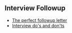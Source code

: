 ## Interview Followup

* [The perfect followup letter](http://www.businessinsider.com/the-perfect-interview-follow-up-letter-2015-7)
* [Interview do's and don'ts](http://www.careernook.com/job-search-help/job-interviews-interview-follow-up-dos-and-donts/)

